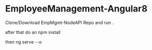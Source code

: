 # EmployeeManagement-Angular8

Clone/Download EmpMgmt-NodeAPI Repo and run .


after that do an npm install 


then ng serve --o
